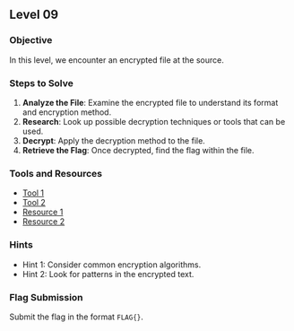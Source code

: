## Level 09


### Objective

In this level, we encounter an encrypted file at the source.

### Steps to Solve

1. **Analyze the File**: Examine the encrypted file to understand its format and encryption method.
2. **Research**: Look up possible decryption techniques or tools that can be used.
3. **Decrypt**: Apply the decryption method to the file.
4. **Retrieve the Flag**: Once decrypted, find the flag within the file.

### Tools and Resources

- [Tool 1](#)
- [Tool 2](#)
- [Resource 1](#)
- [Resource 2](#)

### Hints

- Hint 1: Consider common encryption algorithms.
- Hint 2: Look for patterns in the encrypted text.

### Flag Submission

Submit the flag in the format `FLAG{}`.